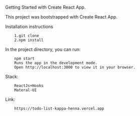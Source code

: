Getting Started with Create React App.

This project was bootstrapped with Create React App.

Installation instructions


        1.git clone 
        2.npm install


In the project directory, you can run:

        npm start
        Runs the app in the development mode.
        Open http://localhost:3000 to view it in your browser.

Stack:

        ReactJs+Hooks
        Materal-UI

Link:

        https://todo-list-kappa-henna.vercel.app
